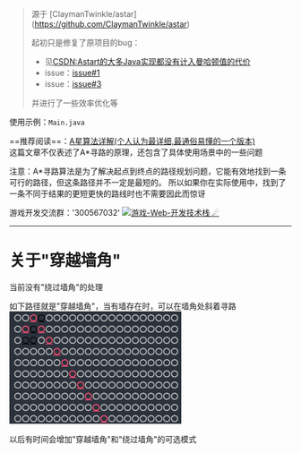 > 源于 [ClaymanTwinkle/astar] (https://github.com/ClaymanTwinkle/astar)
> 
> 起初只是修复了原项目的bug：
> - 见[CSDN:Astart的大多Java实现都没有计入曼哈顿值的代价](https://blog.csdn.net/qq_43413788/article/details/108630704)
> - issue：[issue#1](https://github.com/ClaymanTwinkle/astar/issues/1)
> - issue：[issue#3](https://github.com/ClaymanTwinkle/astar/issues/3)
> 
> 并进行了一些效率优化等

使用示例：`Main.java`

==推荐阅读==：[A星算法详解(个人认为最详细,最通俗易懂的一个版本)](https://blog.csdn.net/hitwhylz/article/details/23089415) <br>
这篇文章不仅表述了A*寻路的原理，还包含了具体使用场景中的一些问题

注意：A*寻路算法是为了解决起点到终点的路径规划问题，它能有效地找到一条可行的路径，但这条路径并不一定是最短的。
所以如果你在实际使用中，找到了一条不同于结果的更短更快的路线时也不需要因此而惊讶



游戏开发交流群：'300567032'
<a target="_blank" href="https://qm.qq.com/cgi-bin/qm/qr?k=S-QablFM7zmVrQBQk8RG5umKD0SSo_Kx&jump_from=webapi"><img border="0" src="https://pub.idqqimg.com/wpa/images/group.png" alt="游戏-Web-开发技术栈 ☄" title="游戏-Web-开发技术栈 ☄"></a>

---

# 关于"穿越墙角"

当前没有"绕过墙角"的处理

如下路径就是"穿越墙角"，当有墙存在时，可以在墙角处斜着寻路<br>
![image-20220523202357402](md-assets/README/image-20220523202357402.png)


以后有时间会增加"穿越墙角"和"绕过墙角"的可选模式